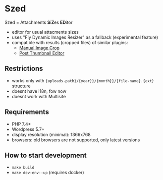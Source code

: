 # Szed
Szed = Attachments **S**i**Z**es **ED**itor

- editor for usual attacments sizes
- uses "Fly Dynamic Images Resizer" as a fallback (experimental feature)
- compatible with results (cropped files) of similar plugins:
    - [Manual Image Crop](https://wordpress.org/plugins/manual-image-crop/)
    - [Post Thumbnail Editor](https://wordpress.org/plugins/post-thumbnail-editor/)

## Restrictions
- works only with `{uploads-path}/{year}}/{month}}/{file-name}.{ext}` structure
- doesnt have i18n, fow now
- doesnt work with Multisite

## Requirements
- PHP 7.4+
- Wordpress 5.7+
- display resolution (minimal): 1366x768
- browsers: old browsers are not supported, only latest versions

## How to start development
- `make build`
- `make dev-env--up` (requires docker)

